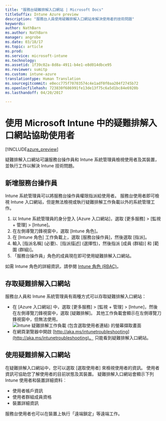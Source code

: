 ```yaml
---
title: "服務台疑難排解入口網站 | Microsoft Docs"
titleSuffix: Intune Azure preview
description: "服務台人員使用疑難排解入口網站來解決使用者的技術問題"
keywords: 
author: NathBarn
ms.author: NathBarn
manager: angrobe
ms.date: 03/18/17
ms.topic: article
ms.prod: 
ms.service: microsoft-intune
ms.technology: 
ms.assetid: 1f39c02a-8d8a-4911-b4e1-e8d014dbce95
ms.reviewer: sumitp
ms.custom: intune-azure
translationtype: Human Translation
ms.sourcegitcommit: e0ecc775f70703574c4e1adf0f0aa204f2745b72
ms.openlocfilehash: 723830f686991fe13de13f75c6a5d1bc84e6920b
ms.lasthandoff: 04/20/2017

---
```

# <a name="help-users-with-the-troubleshooting-portal-in-microsoft-intune"></a>使用 Microsoft Intune 中的疑難排解入口網站協助使用者

[!INCLUDE[azure_preview](../includes/azure_preview.md)]

疑難排解入口網站可讓服務台操作員和 Intune 系統管理員檢視使用者及其裝置，並執行工作以解決 Intune 技術問題。

## <a name="add-help-desk-operators"></a>新增服務台操作員
Intune 系統管理員可以將服務台操作員權限指派給使用者。 服務台使用者即可檢視 Intune 入口網站，但是無法檢視或執行疑難排解工作負載以外的系統管理工作。

1. 以 Intune 系統管理員的身分登入 [Azure 入口網站][](https:portal.azure.com)，選取 [更多服務] > [監視 + 管理] > [Intune]。
2. 在左側導覽刀鋒視窗中，選取 [Intune 角色]。
3. 在 [Intune 角色] 工作負載上，選取 [服務台操作員]，然後選取 [指派]。
4. 輸入 [指派名稱] (必要)、[指派描述] (選擇性)，然後指派 [成員 (群組)] 和 [範圍 (群組)]。
5. 「服務台操作員」角色的成員現在即可使用疑難排解入口網站。

如需 Intune 角色的詳細資訊，請參閱 [Intune 角色 (RBAC)](https://docs.microsoft.com/intune-azure/access-control/role-based-access-control)。

## <a name="access-the-troubleshooting-portal"></a>存取疑難排解入口網站

服務台人員和 Intune 系統管理員有兩種方式可以存取疑難排解入口網站：
- 在 [Azure 入口網站][](https:portal.azure.com) 中，選取 [更多服務] > [監視 + 管理] > [Intune]，然後在左側導覽刀鋒視窗中，選取 [疑難排解]。 其他工作負載會顯示在左側導覽刀鋒視窗中，但無法使用。
![Intune 疑難排解工作負載 (包含選取使用者連結) 的螢幕擷取畫面](media/help-desk-user.png)
- 在網頁瀏覽器中開啟 [http://aka.ms/intunetroubleshooting](http://aka.ms/intunetroubleshooting)。 只能看到疑難排解入口網站。

## <a name="use-the-troubleshooting-portal"></a>使用疑難排解入口網站

在疑難排解入口網站中，您可以選取 [選取使用者] 來檢視使用者的資訊。 使用者資訊可協助您了解使用者的目前狀態及其裝置。 疑難排解入口網站會顯示下列 Intune 使用者和裝置詳細資料︰
- 使用者帳戶資訊
- 使用者群組成員資格
- 裝置詳細資訊

服務台使用者也可以在裝置上執行「遠端鎖定」等遠端工作。

